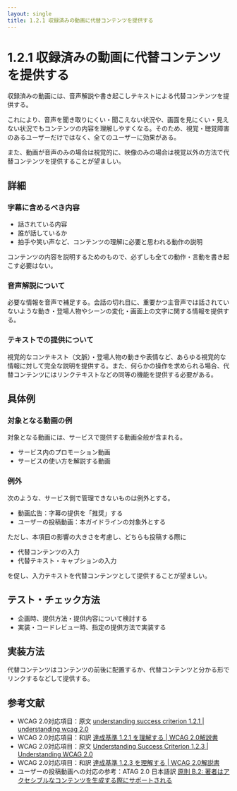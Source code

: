 ```yaml
---
layout: single
title: 1.2.1 収録済みの動画に代替コンテンツを提供する
---
```


# 1.2.1 収録済みの動画に代替コンテンツを提供する

収録済みの動画には、音声解説や書き起こしテキストによる代替コンテンツを提供する。

これにより、音声を聞き取りにくい・聞こえない状況や、画面を見にくい・見えない状況でもコンテンツの内容を理解しやすくなる。そのため、視覚・聴覚障害のあるユーザーだけではなく、全てのユーザーに効果がある。

また、動画が音声のみの場合は視覚的に、映像のみの場合は視覚以外の方法で代替コンテンツを提供することが望ましい。

## 詳細

### 字幕に含めるべき内容

- 話されている内容
- 誰が話しているか
- 拍手や笑い声など、コンテンツの理解に必要と思われる動作の説明

コンテンツの内容を説明するためのもので、必ずしも全ての動作・言動を書き起こす必要はない。

### 音声解説について

必要な情報を音声で補足する。会話の切れ目に、重要かつ主音声では話されていないような動き・登場人物やシーンの変化・画面上の文字に関する情報を提供する。

### テキストでの提供について

視覚的なコンテキスト（文脈）・登場人物の動きや表情など、あらゆる視覚的な情報に対して完全な説明を提供する。また、何らかの操作を求められる場合、代替コンテンツにはリンクテキストなどの同等の機能を提供する必要がある。

## 具体例

### 対象となる動画の例

対象となる動画には、サービスで提供する動画全般が含まれる。

- サービス内のプロモーション動画
- サービスの使い方を解説する動画

### 例外

次のような、サービス側で管理できないものは例外とする。

- 動画広告：字幕の提供を「推奨」する
- ユーザーの投稿動画：本ガイドラインの対象外とする

ただし、本項目の影響の大きさを考慮し、どちらも投稿する際に

- 代替コンテンツの入力
- 代替テキスト・キャプションの入力

を促し、入力テキストを代替コンテンツとして提供することが望ましい。

## テスト・チェック方法

- 企画時、提供方法・提供内容について検討する
- 実装・コードレビュー時、指定の提供方法で実装する

## 実装方法

代替コンテンツはコンテンツの前後に配置するか、代替コンテンツと分かる形でリンクするなどして提供する。

## 参考文献

- WCAG 2.0対応項目：原文 [understanding success criterion 1.2.1 | understanding wcag 2.0](https://www.w3.org/tr/understanding-wcag20/media-equiv-av-only-alt.html)
- WCAG 2.0対応項目：和訳 [達成基準 1.2.1 を理解する | WCAG 2.0解説書](https://waic.jp/docs/UNDERSTANDING-WCAG20/media-equiv-av-only-alt.html)
- WCAG 2.0対応項目：原文 [Understanding Success Criterion 1.2.3 | Understanding WCAG 2.0](https://www.w3.org/TR/UNDERSTANDING-WCAG20/media-equiv-audio-desc.html)
- WCAG 2.0対応項目：和訳 [達成基準 1.2.3 を理解する | WCAG 2.0解説書](https://waic.jp/docs/UNDERSTANDING-WCAG20/media-equiv-audio-desc.html)
- ユーザーの投稿動画への対応の参考：ATAG 2.0 日本語訳 [原則 B.2: 著者はアクセシブルなコンテンツを生成する際にサポートされる](https://fukumotoy.github.io/atag20-ja/#principle_b2)

